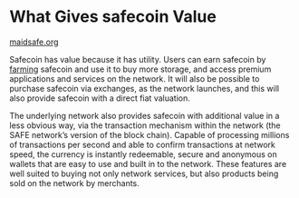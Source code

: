 # What Gives safecoin Value

[maidsafe.org](https://maidsafe.org/t/what-gives-safecoin-value-and-differentiates-it-from-altcoins/411)

Safecoin has value because it has utility. Users can earn safecoin by [farming](http://maidsafe.net/SystemDocs/user_perspective/farmers.html) safecoin and use it to buy more storage, and access premium applications and services on the network. It will also be possible to purchase safecoin via exchanges, as the network launches, and this will also provide safecoin with a direct fiat valuation.

The underlying network also provides safecoin with additional value in a less obvious way, via the transaction mechanism within the network (the SAFE network’s version of the block chain). Capable of processing millions of transactions per second and able to confirm transactions at network speed, the currency is instantly redeemable, secure and anonymous on wallets that are easy to use and built in to the network. These features are well suited to buying not only network services, but also products being sold on the network by merchants.


